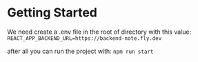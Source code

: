 # Getting Started

We need create a .env file in the root of directory with this value:
```REACT_APP_BACKEND_URL=https://backend-note.fly.dev```

after all you can run the project with:
```npm run start```
